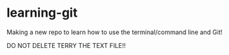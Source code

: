 # learning-git
Making a new repo to learn how to use the terminal/command line and Git!

DO NOT DELETE TERRY THE TEXT FILE!!
